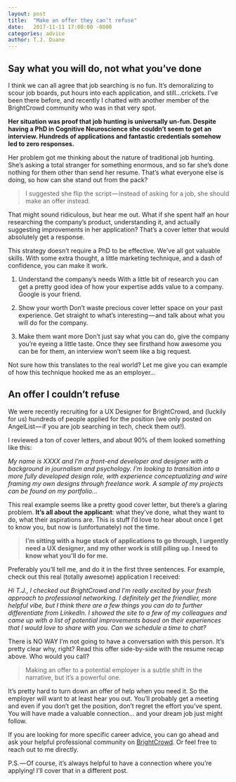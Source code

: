 ```yaml
---
layout: post
title:  "Make an offer they can’t refuse"
date:   2017-11-11 17:00:00 -0800
categories: advice
author: T.J. Duane
---
```

## Say what you will do, not what you’ve done

I think we can all agree that job searching is no fun.
It’s demoralizing to scour job boards, put hours into each application, and still...crickets. I’ve been there before, and recently I chatted with another member of the BrightCrowd community who was in that very spot.

**Her situation was proof that job hunting is universally un-fun. Despite having a PhD in Cognitive Neuroscience she couldn’t seem to get an interview. Hundreds of applications and fantastic credentials somehow led to zero responses.**

Her problem got me thinking about the nature of traditional job hunting. She’s asking a total stranger for something enormous, and so far she’s done nothing for them other than send her resume. That’s what everyone else is doing, so how can she stand out from the pack?

> I suggested she flip the script — instead of asking for a job, she should make an offer instead.

That might sound ridiculous, but hear me out. What if she spent half an hour researching the company’s product, understanding it, and actually suggesting improvements in her application? That’s a cover letter that would absolutely get a response.

This strategy doesn’t require a PhD to be effective. We’ve all got valuable skills. With some extra thought, a little marketing technique, and a dash of confidence, you can make it work.
1. Understand the company’s needs
With a little bit of research you can get a pretty good idea of how your expertise adds value to a company. Google is your friend.

2. Show your worth
Don’t waste precious cover letter space on your past experience. Get straight to what’s interesting — and talk about what you will do for the company.

3. Make them want more
Don’t just say what you can do, give the company you’re eyeing a little taste. Once they see firsthand how awesome you can be for them, an interview won’t seem like a big request.

Not sure how this translates to the real world? Let me give you can example of how this technique hooked me as an employer...

## An offer I couldn’t refuse

We were recently recruiting for a UX Designer for BrightCrowd, and (luckily for us) hundreds of people applied for the position (we only posted on AngelList — if you are job searching in tech, check them out!).

I reviewed a ton of cover letters, and about 90% of them looked something like this:

*My name is XXXX and I’m a front-end developer and designer with a background in journalism and psychology. I’m looking to transition into a more fully developed design role, with experience conceptualizing and wire framing my own designs through freelance work. A sample of my projects can be found on my portfolio...*

This real example seems like a pretty good cover letter, but there’s a glaring problem. **It’s all about the applicant**: what they’ve done, what they want to do, what their aspirations are. This is stuff I’d love to hear about once I get to know you, but now is (unfortunately) not the time.

> **I’m sitting with a huge stack of applications to go through, I urgently need a UX designer, and my other work is still piling up. I need to know what you’ll do for me.**

Preferably you’ll tell me, and do it in the first three sentences. For example, check out this real (totally awesome) application I received:

*Hi T.J., I checked out BrightCrowd and I’m really excited by your fresh approach to professional networking. I definitely get the friendlier, more helpful vibe, but I think there are a few things you can do to further differentiate from LinkedIn. I showed the site to a few of my colleagues and came up with a list of potential improvements based on their experiences that I would love to share with you. Can we schedule a time to chat?*

There is NO WAY I’m not going to have a conversation with this person. It’s pretty clear why, right? Read this offer side-by-side with the resume recap above. Who would you call?

> Making an offer to a potential employer is a subtle shift in the narrative, but it’s a powerful one.

It’s pretty hard to turn down an offer of help when you need it. So the employer will want to at least hear you out. You’ll probably get a meeting and even if you don’t get the position, don’t regret the effort you’ve spent. You will have made a valuable connection... and your dream job just might follow.

If you are looking for more specific career advice, you can go ahead and ask your helpful professional community on [BrightCrowd][brightcrowd]. Or feel free to reach out to me directly.

P.S. — Of course, it’s always helpful to have a connection where you’re applying! I’ll cover that in a different post.


[brightcrowd]: https://brightcrowd.com
